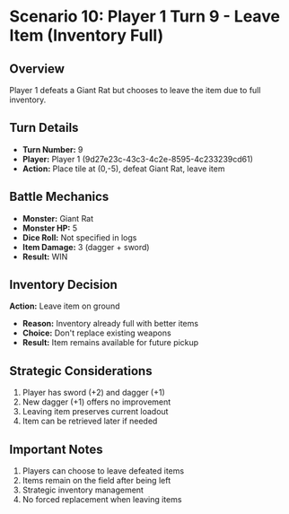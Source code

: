 # Scenario 10: Player 1 Turn 9 - Leave Item (Inventory Full)

## Overview
Player 1 defeats a Giant Rat but chooses to leave the item due to full inventory.

## Turn Details
- **Turn Number:** 9
- **Player:** Player 1 (9d27e23c-43c3-4c2e-8595-4c233239cd61)
- **Action:** Place tile at (0,-5), defeat Giant Rat, leave item

## Battle Mechanics
- **Monster:** Giant Rat
- **Monster HP:** 5
- **Dice Roll:** Not specified in logs
- **Item Damage:** 3 (dagger + sword)
- **Result:** WIN

## Inventory Decision
**Action:** Leave item on ground
- **Reason:** Inventory already full with better items
- **Choice:** Don't replace existing weapons
- **Result:** Item remains available for future pickup

## Strategic Considerations
1. Player has sword (+2) and dagger (+1)
2. New dagger (+1) offers no improvement
3. Leaving item preserves current loadout
4. Item can be retrieved later if needed

## Important Notes
1. Players can choose to leave defeated items
2. Items remain on the field after being left
3. Strategic inventory management
4. No forced replacement when leaving items